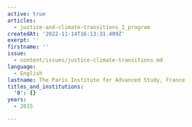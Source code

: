 ```yaml
---
active: true
articles:
  - justice-and-climate-transitions_1_program
createdAt: '2022-11-14T16:13:31.409Z'
exerpt: ''
firstname: ''
issue:
  - content/issues/justice-climate-transitions.md
language:
  - English
lastname: The Paris Institute for Advanced Study, France
titles_and_institutions:
  '0': {}
years:
  - 2015

---
```

